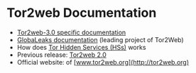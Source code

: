 # Tor2web Documentation

  * [Tor2web-3.0 specific documentation](https://github.com/globaleaks/Tor2Web-3.0/wiki/Home)
  * [GlobaLeaks documentation](https://github.com/globaleaks/GlobaLeaks/wiki/Home) (leading project of Tor2Web)
  * How does [Tor Hidden Services (HSs)](https://www.torproject.org/docs/tor-hidden-service.html.en) works
  * Previous release: [Tor2web 2.0](https://github.com/globaleaks/tor2web-2.0)
  * Official website: of [www.tor2web.org](http://tor2web.org)
